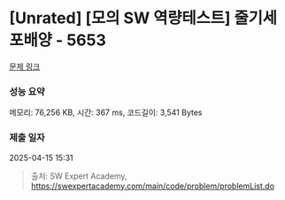 # [Unrated] [모의 SW 역량테스트] 줄기세포배양 - 5653 

[문제 링크](https://swexpertacademy.com/main/code/problem/problemDetail.do?contestProbId=AWXRJ8EKe48DFAUo) 

### 성능 요약

메모리: 76,256 KB, 시간: 367 ms, 코드길이: 3,541 Bytes

### 제출 일자

2025-04-15 15:31



> 출처: SW Expert Academy, https://swexpertacademy.com/main/code/problem/problemList.do